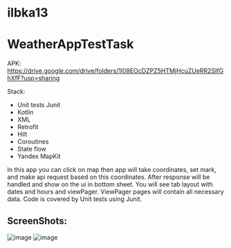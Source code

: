 # ilbka13
# WeatherAppTestTask
APK: https://drive.google.com/drive/folders/1l08EOcDZPZ5HTMjHcuZUeRR2SIfGhXfF?usp=sharing

Stack:
- Unit tests Junit
- Kotlin
- XML
- Retrofit
- Hilt
- Coroutines
- State flow
- Yandex MapKit

In this app you can click on map then app will take coordinates, set mark, and make api request based on this coordinates. After response will be handled and show on the ui in bottom sheet. You will see tab layout with dates and hours and viewPager. ViewPager pages will contain all necessary data. Code is covered by Unit tests using Junit.

## ScreenShots:

![image](https://user-images.githubusercontent.com/100340546/227735180-99d20962-52d8-4387-8242-4ca4a3e6893f.png)
![image](https://user-images.githubusercontent.com/100340546/227735208-c625d3bd-0a24-41ee-9be7-4223573323f0.png)
